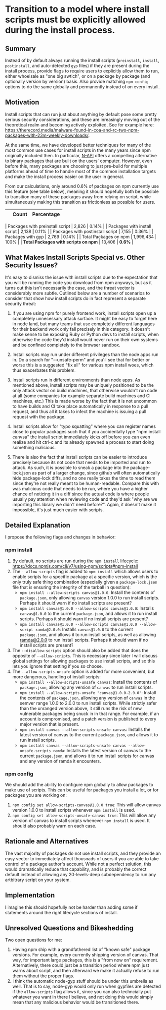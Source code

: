 # Transition to a model where install scripts must be explicitly allowed during the install process.

## Summary

Instead of by default always running the install scripts (`preinstall`, `install`, `postinstall`, and auto-detected `gyp` files) if they are present during the install process, provide flags to require users to explicitly allow them to run, either whoelsale as "one big swtich", or on a package by package (and optionally version by version) basis. Also provide matching `npm config` options to do the same globally and permanently instead of on every install.


## Motivation

Install scripts that can run just about anything by default pose some pretty serious security considerations, and these are inreasingly moving out of the theoretical realm and becoming actively exploited. See for example here: https://therecord.media/malware-found-in-coa-and-rc-two-npm-packages-with-23m-weekly-downloads/.

At the same time, we have developed better techniques for many of the most common use cases for install scripts in the many years since npm originally included then. In particular, [N-API](https://nodejs.org/api/n-api.html) offers a compelling alternative to binary packages that are built on the users' computer. However, even before this, many packages are choosing to just pre-build for multiple platforms ahead of time to handle most of the common installation targets and make the install process easier on the user in general.

From our calculations, only around 0.6% of packages on npm currently use this feature (see table below), meaning it should hopefully both be possible to transition many of these packages away from relying on script, while simultaneously making this transition as frictionless as possible for users.

|     | Count | Percentage |
| --- | --- | --- |

| Packages with preinstall script | 2,826 | 0.14% |
| Packages with install script | 2,138 | 0.11% |
| Packages with postinstall script | 7,155 | 0.36% |
| Packages with gyp | 2,769 | 0.14% |
| Total Packages on npm | 1,996,434 | 100% |
| **Total Packages with scripts on npm** | 13,406 | **0.6%** |

## What Makes Install Scripts Special vs. Other Security Issues?

It's easy to dismiss the issue with install scripts due to the expectation that you will be running the code you download from npm anyways, but as it turns out this isn't necessarily the case, and the threat vector is considerably more subtle. Outlined below are a number of scenarios to consider that show how install scripts do in fact represent a separate security threat:


1. If you are using npm for purely frontend work, install scripts open up a completely unnecessary attack surface. It might be easy to forget here in node land, but many teams that use completely different languages for their backend work only fall precisely in this category. It doesn't make sense to be exposing Ruby or Python devs to install scripts, when otherwise the code they'd install would never run on their own systems and be confined completely to the browser sandbox.

2. Install scripts may run under different privileges than the node apps run in. Do a search for "--unsafe-perm" and you'll see that for better or worse this is a suggested "fix all" for various npm install woes, which thus exacerbates this problem.

3. Install scripts run in different environments than node apps. As mentioned above, install scripts may be uniquely positioned to be the only attack vector on build machines, that otherwise wouldn't run code at all (some companies for example separate build machines and CI machines, etc.) This is made worse by the fact that it is not uncommon to have builds and CI take place automatically in response to a pull request, and thus all it takes to infect the machine is issuing a pull request with the package.

4. Install scripts allow for "typo squatting" where you can register names close to popular packages such that if you accidentally type "npm install canvsa" the install script immediately kicks off before you can even realize and hit ctrl-c and its already spawned a process to start doing something malicious.

5. There is also the fact that install scripts can be easier to introduce precisely because its not code that needs to be imported and run to attack. As such, it is possible to sneak a package into the package-lock.json as part of a larger change, since github will often automatically hide package-lock diffs, and no one really takes the time to read them since they're not really meant to be human-readable. Compare this with was malicious code that needs to be run, where you have a higher chance of noticing it in a diff since the actual code is where people usually pay attention when reviewing code and they'd ask "why are we importing this library we didn't need before?". Again, it doesn't make it impossible, it's just much easier with scripts.

## Detailed Explanation

I propose the following flags and changes in behavior:

### npm install
1. By default, no scripts are run during the `npm install` lifecycle: https://docs.npmjs.com/cli/v7/using-npm/scripts#npm-install
2. The `--allow-scripts` flag is added to `npm install` which allows users to enable scripts for a specific package at a specific version, which is the only truly safe thing combination (especially given a `package-lock.json` file that is ensuring the integrity of the tarball in question):
    - `npm install --allow-scripts canvas@1.0.0`: Install the contents of `package.json`, only allowing `canvas` version 1.0.0 to run install scripts. Perhaps it should warn if no install scripts are present?
    - `npm install canvas@1.0.0 --allow-scripts canvas@1.0.0`: Installs `canvas@1.0.0` to the current `package.json`, and allows it to run install scripts. Perhaps it should warn if no install scripts are present?
    - `npm install canvas@1.0.0 --allow-scripts canvas@1.0.0 --allow-script ramda@2.0.0`: Installs `canvas@1.0.0` to the current `package.json`, and allows it to run install scripts, as well as allowing ramda@2.0.0 to run install scripts. Perhaps it should warn if no install scripts are present?
3. The `--disallow-scripts` option should also be added that does the opposite of `--allow-scripts`. This is necessary since later I will discuss global settings for allowing packages to use install scripts, and so this lets you ignore that setting if you so choose.
4. The `--allow-scripts-unsafe` option is added for more convenient, but more dangerous, handling of install scripts:
    - `npm install --allow-scripts-unsafe canvas`: Install the contents of `package.json`, allowing any version of `canvas` to run install scripts.
    - `npm install --allow-scripts-unsafe "canvas@1.0.0-2.0.0"`: Install the contents of `package.json`, allowing any version of `canvas` in the semver range 1.0.0 to 2.0.0 to run install scripts. While strictly safer than the unranged version above, it still runs the risk of new vulnerable packages being snuck in in that range. For example, if an account is compromised, and a patch version is published to every major version that is present. 
    - `npm install canvas --allow-scripts-unsafe canvas`:  Installs the latest version of canvas to the current `package.json`, and allows it to run install scripts.
    - `npm install canvas --allow-scripts-unsafe canvas --allow-unsafe-scripts ramda`:  Installs the latest version of canvas to the current `package.json`, and allows it to run install scripts for canvas and any version of ramda it encounters.

### npm config
We should add the ability to configure npm globally to allow packages to make use of scripts. This can be useful for packages you install a lot, or for packages you are working on:

1. `npm config set allow-scripts-canvas@1.0.0 true`: This will allow canvas version 1.0.0 to install scripts whenever `npm install` is used.
2. `npm config set allow-scripts-unsafe-canvas true`: This will allow any version of canvas to install scripts whenever `npm install` is used. It should also probably warn on each case.

## Rationale and Alternatives

The vast majority of packages do not use install scripts, and they provide an easy vector to immediately affect thousnads of users if you are able to take control of a package author's account. While not a perfect solution, this would dramatically reduce that capability, and is probably the correct default instead of allowing any 20-levels-deep subdependency to run any artbitrary script on your system.

## Implementation

I imagine this should hopefully not be harder than adding some if statements around the right lifecycle sections of install.

## Unresolved Questions and Bikeshedding

Two open questions for me:

1. Having npm ship with a grandfathered list of "known safe" package versions. For example, every currently shipping version of canvas. That way, for important large packages, this is a "from now on" requirement. Alternatively, there could just be a transition period where npm just warns about script, and then afterward we make it actually refuse to run them without the proper flags. 
2. I think the automatic node-gyp stuff should be under this umbrella as well. That is to say, node-gyp would only run when gypfiles are detected if the `allow-scripts` flag allows it, since you can also techncially put whatever you want in there I believe, and not doing this would simply mean that any malicious behavior would be transitioned there.
